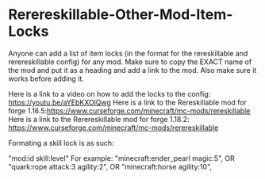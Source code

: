# Rerereskillable-Other-Mod-Item-Locks
Anyone can add a list of item locks (in the format for the rereskillable and rerereskillable config) for any mod. Make sure to copy the EXACT name of the mod and put it as a heading and add a link to the mod. Also make sure it works before adding it. 

Here is a link to a video on how to add the locks to the config: https://youtu.be/aYEbKXOlQwg
Here is a link to the Rereskillable mod for forge 1.16.5:https://www.curseforge.com/minecraft/mc-mods/rereskillable
Here is a link to the Rerereskillable mod for forge 1.18.2: https://www.curseforge.com/minecraft/mc-mods/rerereskillable

Formating a skill lock is as such:

"mod:id skill:level"
  For example:
"minecraft:ender_pearl magic:5",
  OR
"quark:rope attack:3 agility:2",
  OR
"minecraft:horse agility:10",
